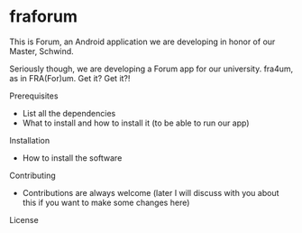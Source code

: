 # fraforum
This is Forum, an Android application we are developing in honor of our Master, Schwind.

Seriously though, we are developing a Forum app for our university. fra4um, as in FRA(For)um. Get it? Get it?!

Prerequisites
+ List all the dependencies
+ What to install and how to install it (to be able to run our app)

Installation
+ How to install the software

Contributing
+ Contributions are always welcome (later I will discuss with you about this if you want to make some changes here)

License
